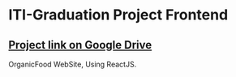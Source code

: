 # ITI-Graduation Project Frontend
## [Project link on Google Drive](https://drive.google.com/drive/folders/15rtwEEp5dW64PIdX9Uq75eJ6SYfc3COK)

OrganicFood WebSite, Using ReactJS.
